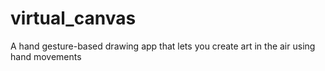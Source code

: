 # virtual_canvas
A hand gesture-based drawing app that lets you create art in the air using hand movements
